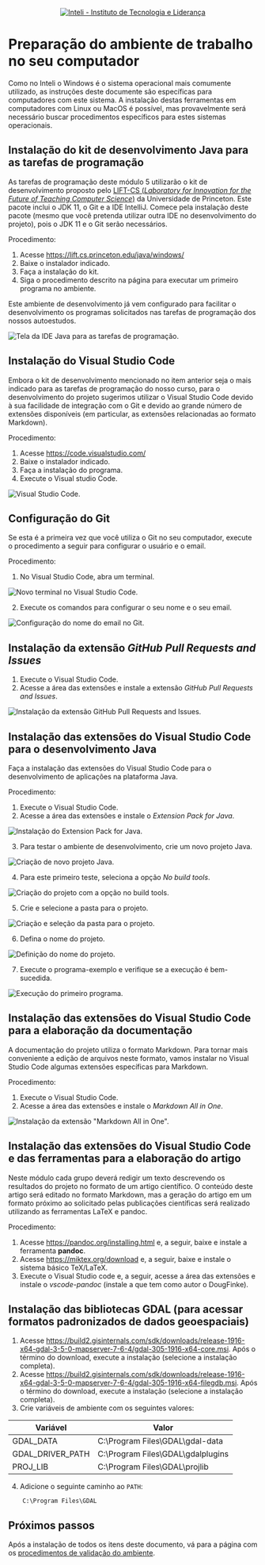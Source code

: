 <p align="center">
<a href= "https://www.inteli.edu.br/"><img src="https://www.inteli.edu.br/wp-content/uploads/2021/08/20172028/marca_1-2.png" alt="Inteli - Instituto de Tecnologia e Liderança" border="0"></a>
</p>

# Preparação do ambiente de trabalho no seu computador

Como no Inteli o Windows é o sistema operacional mais comumente utilizado, as instruções deste documente são específicas para computadores com este sistema. A instalação destas ferramentas em computadores com Linux ou MacOS é possível, mas provavelmente será necessário buscar procedimentos específicos para estes sistemas operacionais.

## Instalação do kit de desenvolvimento Java para as tarefas de programação

As tarefas de programação deste módulo 5 utilizarão o kit de desenvolvimento proposto pelo [LIFT-CS (*Laboratory for Innovation for the Future of Teaching Computer Science*)](https://lift.cs.princeton.edu) da Universidade de Princeton. Este pacote inclui o JDK 11, o Git e a IDE IntelliJ. Comece pela instalação deste pacote (mesmo que você pretenda utilizar outra IDE no desenvolvimento do projeto), pois o JDK 11 e o Git serão necessários.

Procedimento:

1. Acesse https://lift.cs.princeton.edu/java/windows/
2. Baixe o instalador indicado.
3. Faça a instalação do kit.
4. Siga o procedimento descrito na página para executar um primeiro programa no ambiente.


Este ambiente de desenvolvimento já vem configurado para facilitar o desenvolvimento os programas solicitados nas tarefas de programação dos nossos autoestudos.

![Tela da IDE Java para as tarefas de programação.](./docs/img/ide-java.png)

## Instalação do Visual Studio Code

Embora o kit de desenvolvimento mencionado no item anterior seja o mais indicado para as tarefas de programação do nosso curso, para o desenvolvimento do projeto sugerimos utilizar o Visual Studio Code devido à sua facilidade de integração com o Git e devido ao grande número de extensões disponíveis (em particular, as extensões relacionadas ao formato Markdown).

Procedimento:

1. Acesse https://code.visualstudio.com/
2. Baixe o instalador indicado.
3. Faça a instalação do programa.
4. Execute o Visual studio Code.
   
![Visual Studio Code.](./docs/img/vscode.png)
   

## Configuração do Git

Se esta é a primeira vez que você utiliza o Git no seu computador, execute o procedimento a seguir para configurar o usuário e o email.

Procedimento:

1. No Visual Studio Code, abra um terminal.

![Novo terminal no Visual Studio Code.](docs/img/vscode-new-terminal.png)

2. Execute os comandos para configurar o seu nome e o seu email.

![Configuração do nome do email no Git.](docs/img/vscode-git-config.png)

## Instalação da extensão *GitHub Pull Requests and Issues*

1. Execute o Visual Studio Code.
2. Acesse a área das extensões e instale a extensão *GitHub Pull Requests and Issues*.

![Instalação da extensão GitHub Pull Requests and Issues.](docs/img/vscode-ext-github.png)

## Instalação das extensões do Visual Studio Code para o desenvolvimento Java

Faça a instalação das extensões do Visual Studio Code para o desenvolvimento de aplicações na plataforma Java.

Procedimento:

1. Execute o Visual Studio Code.
2. Acesse a área das extensões e instale o *Extension Pack for Java*.

![Instalação do Extension Pack for Java.](docs/img/vscode-extensions-java.png)

3. Para testar o ambiente de desenvolvimento, crie um novo projeto Java.

![Criação de novo projeto Java.](docs/img/vscode-create-java-project.png)

4. Para este primeiro teste, seleciona a opção *No build tools*.

![Criação do projeto com a opção no build tools.](docs/img/vscode-create-java-project-no-build-tools.png)

5. Crie e selecione a pasta para o projeto.

![Criação e seleção da pasta para o projeto.](docs/img/vscode-create-java-project-select-folder.png)

6. Defina o nome do projeto.

![Definição do nome do projeto.](docs/img/vscode-create-java-project-define-name.png)

7. Execute o programa-exemplo e verifique se a execução é bem-sucedida.

![Execução do primeiro programa.](docs/img/vscode-create-java-project-execution.png)


## Instalação das extensões do Visual Studio Code para a elaboração da documentação

A documentação do projeto utiliza o formato Markdown. Para tornar mais conveniente a edição de arquivos neste formato, vamos instalar no Visual Studio Code algumas extensões específicas para Markdown.

Procedimento:

1. Execute o Visual Studio Code.
2. Acesse a área das extensões e instale o *Markdown All in One*.

![Instalação da extensão "Markdown All in One".](docs/img/vscode-markdown-extension.png)


## Instalação das extensões do Visual Studio Code e das ferramentas para a elaboração do artigo

Neste módulo cada grupo deverá redigir um texto descrevendo os resultados do projeto no formato de um artigo científico. O conteúdo deste artigo será editado no formato Markdown, mas a geração do artigo em um formato próximo ao solicitado pelas publicações científicas será realizado utilizando as ferramentas LaTeX e pandoc.

Procedimento:

1. Acesse https://pandoc.org/installing.html e, a seguir, baixe e instale a ferramenta **pandoc**.
3. Acesse https://miktex.org/download e, a seguir, baixe e instale o sistema básico TeX/LaTeX.
5. Execute o Visual Studio code e, a seguir, acesse a área das extensões e instale o *vscode-pandoc* (instale a que tem como autor o DougFinke).


## Instalação das bibliotecas GDAL (para acessar formatos padronizados de dados geoespaciais)

1. Acesse https://build2.gisinternals.com/sdk/downloads/release-1916-x64-gdal-3-5-0-mapserver-7-6-4/gdal-305-1916-x64-core.msi. Após o término do download, execute a instalação (selecione a instalação completa).
2. Acesse https://build2.gisinternals.com/sdk/downloads/release-1916-x64-gdal-3-5-0-mapserver-7-6-4/gdal-305-1916-x64-filegdb.msi. Após o término do download, execute a instalação (selecione a instalação completa).
3. Crie variáveis de ambiente com os seguintes valores:


| Variável | Valor |
|----------|-------|
| GDAL_DATA | C:\Program Files\GDAL\gdal-data |
| GDAL_DRIVER_PATH | C:\Program Files\GDAL\gdalplugins |
| PROJ_LIB | C:\Program Files\GDAL\projlib |

4. Adicione o seguinte caminho ao `PATH`:

```
    C:\Program Files\GDAL
```

## Próximos passos

Após a instalação de todos os itens deste documento, vá para a página com os [procedimentos de validação do ambiente](validate.md).